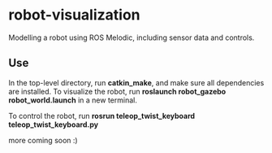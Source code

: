 # robot-visualization
Modelling a robot using ROS Melodic, including sensor data and controls.

## Use
In the top-level directory, run __catkin_make__, and make sure all dependencies are installed. To visualize the robot, run __roslaunch robot_gazebo robot_world.launch__ in a new terminal.

To control the robot, run __rosrun teleop_twist_keyboard teleop_twist_keyboard.py__

more coming soon :)

